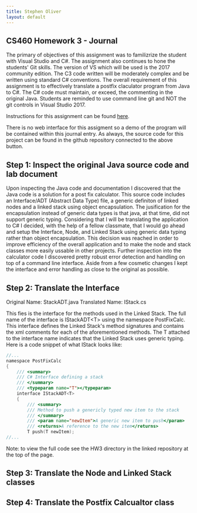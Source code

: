 ```yaml
---
title: Stephen Oliver
layout: default
---
```

## CS460 Homework 3 - Journal

The primary of objectives of this assignment was to familizrize the student with Visual Studio and C#. The assignment also continues to hone the students' Git skills. The version of VS which will be used is the 2017 community edition. The C3 code written will be moderately complex and be written using standard C# conventions.
The overall requirement of this assignment is to effectively translate a postfix claculator program from Java to C#. The C# code must maintain, or exceed, the commenting in the original Java. Students are reminded to use command line git and NOT the git controls in Visual Studio 2017.

Instructions for this assignment can be found [here](http://www.wou.edu/~morses/classes/cs46x/assignments/HW3.html).

There is no web interface for this assigment so a demo of the program will be contained within this journal entry. As always, the source code for this project can be found in the github repository connected to the above button.

## Step 1: Inspect the original Java source code and lab document

Upon inspecting the Java code and documentation I discovered that the Java code is a solution for a post fix calculator. This source code includes an Interface/ADT (Abstract Data Type) file, a generic definiton of linked nodes and a linked stack using object encapsulation. The jusification for the encapsulation instead of generic data types is that java, at that time, did not support generic typing. Considering that I will be translating the application to C# I decided, with the help of a fellow classmate, that I would go ahead and setup the Interface, Node, and Linked Stack using generic data typing rather than object encapsulation. This decision was reached in order to improve efficiency of the overall application and to make the node and stack classes more easily ussable in other projects. Further inspection into the calculator code I discovered pretty robust error detection and handling on top of a command line interface. Aside from a few cosmetic changes I kept the interface and error handling as close to the original as possible.

## Step 2: Translate the Interface

Original Name: StackADT.java
Translated Name: IStack.cs

This fies is the interface for the methods used in the Linked Stack. The full name of the interface is IStackADT\<T\> using the namespace PostFixCalc. This interface defines the Linked Stack's method signatures and contains the xml comments for each of the aforementioned methods. The T attached to the interface name indicates that the Linked Stack uses generic typing.
Here is a code snippet of what IStack looks like:
```c
//...
namespace PostFixCalc
{
    /// <summary>
    /// C# Interface defining a stack
    /// </summary>
    /// <typeparam name="T"></typeparam>
    interface IStackADT<T>
    {
        /// <summary>
        /// Method to push a genericly typed new item to the stack
        /// </summary>
        /// <param name="newItem">A generic new item to push</param>
        /// <returns>A reference to the new item</returns>
        T push(T newItem);
//...
```
Note: to view the full code see the HW3 directory in the linked repository at the top of the page.

## Step 3: Translate the Node and Linked Stack classes



## Step 4: Translate the Postfix Calcualtor class

